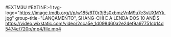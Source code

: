 #EXTM3U
#EXTINF:-1 tvg-logo="https://image.tmdb.org/t/p/w185/6T0r3jBs0xbmzVnM9u7e3vUXMYk.jpg" group-title="LANÇAMENTO", SHANG-CHI E A LENDA DOS 10 ANÉIS
https://video.wixstatic.com/video/2cca5e_1d098460a2e24ef9a97751cb14d5474e/720p/mp4/file.mp4
